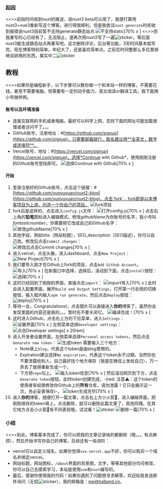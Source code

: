 ### 起因
<<>>前段时间收到nuxt的推送，说nuxt3 beta可以用了，我便打算用nuxt3+vue3重新写这个博客。进行得很顺利，但是我尝试`nuxt generate`时却收到报错说nuxt3目前暂不支持generate静态站点:![不支持static[70% x ]](https://z3.ax1x.com/2021/12/02/oYyu0H.png)
<<>>但我重写的心已经有了，无法阻止，遂再次用nuxt2写了一遍![sticker](aru/63)，等后面nuxt3能生成静态站点再重写吧。这次删除评论，后台等功能，3天时间基本就写完，现在博客特别简单，年纪大了，还是喜欢简单点。之前花时间整那么多花里胡哨没卵用的东西，属实中二![sticker](yellow-face/7)

## 教程
<<>>如果你是编程新手，以下步骤可以教你做一个和本站一样的博客，不需要花钱，甚至不需要电脑，但需要有一定的动手能力，英文阅读or翻译工具。我下面用小号做样例。
#### 账号以及环境准备
* 连接互联网的手机或者电脑，最好可以科学上网，否则下面的网址可能加载很慢或者访问不了。。。
* GitHub账号，注册地址：#[https://github.com/signup](https://github.com/signup)，只需要邮箱就行，取名建议用**全英文，数字或连接符**。
* Vercel账号，地址：#[https://vercel.com/signup](https://vercel.com/signup)，选择*Continue  with Github*，使用刚刚注册的Github账号登陆即可。
![选择Continue  with Github[70% x ]](https://s4.ax1x.com/2022/02/25/bE0N2q.png)

#### 开始
1. 登录注册好的Github账号，点击这个链接：#[https://github.com/yunyuyuan/nuxt2-blog](https://github.com/yunyuyuan/nuxt2-blog)，点击`fork`，fork即是以本博客项目为上游，创造一个你自己的项目。
![fork项目](https://s4.ax1x.com/2022/02/25/bEljN8.png)
2. fork后是这样的，点击进入`config.js`文件：
![打开config.js[70% x ]](https://s4.ax1x.com/2022/02/27/bn3ENR.png)
点击右上角的**铅笔**图标进入编辑模式，修改*githubName*为你账号的名字，我小号叫*fantasticnumber*，你需要把它改成自己的Github名字：
![修改githubName[70% x ]](https://s4.ax1x.com/2022/02/27/bn3V41.png)
3. 其他字段，例如title（网站标题），SEO_description（SEO描述），你可以自己改。修改后点击`Commit changes`：
![修改后点击Commit changes[70% x ]](https://s4.ax1x.com/2022/02/27/bn8to9.png)
4. 进入vercel，点击头像，进入dashboard，点击`New Project`：
![New Project[70% x ]](https://s4.ax1x.com/2022/02/25/bE1S3Q.png)
5. 我们要导入刚才在Github上fork的项目，点击`Add Github Account`。
![导入[70% x ]](https://s4.ax1x.com/2022/02/25/bE1Pun.png)
在新窗口中选择，选择后，滚动到下面，点击`install`按钮：
![选择[70% x ]](https://s4.ax1x.com/2022/02/25/bE1pcj.png)
6. 这时已经回到了刚刚的界面，直接点击`import`：
![import导入[70% x ]](https://s4.ax1x.com/2022/02/25/bE19js.png)
此时会进入配置界面，展开`Build and Output Settings`，打开第一行右侧的切换按钮，输入框内输入`npm run generate`，然后点击`Deploy`按钮：
![deploy[70% x ]](https://s4.ax1x.com/2022/02/25/bEUK7d.png)
7. 等待一会，Congratulations!，点击图片可以直接进入**你的**博客了，虽然你会发现里面的内容还是我的。。。暂时先不要关闭它。
![编译完成！[70% x ]](https://s4.ax1x.com/2022/02/25/bEU89P.png)
8. 这时进入Github，点击右上方的下拉菜单，进入`Settings`：
![设置界面[70% x ]](https://s4.ax1x.com/2022/02/25/bEUltI.png)
左侧菜单选择`Developer settings`：
![点击Developer settings[ x 20rem]](https://s4.ax1x.com/2022/02/25/bEU1ht.png)
9. 进入开发者设置界面，左侧菜单选择`Personal access tokens`，然后点击`Genarate new token`：
![生成token](https://s4.ax1x.com/2022/02/25/bEUeXD.png)
需要输入三个地方：
    * Note填上`blog`，代表这个token是由blog使用的。
    * Expiration建议选择`No expiration`，代表这个token永不过期，当然你也不要泄露给别人，自己最好找个地方保存（我是在微信上发给自己），万一弄丢了就得重新生成一个。
    * 下方把`repo`勾上。
![输入token信息[70% x ]](https://s4.ax1x.com/2022/02/25/bEUu0H.png)
然后滚动网页到下方，点击`Generate token`按钮，此时token创建完成，-(red: 注意⚠：这个token的使用者有权限修改你Github上的**所有**仓库，请勿泄露！它只会展示这一次，务必妥善保存)-。
![token生成完毕[70% x ]](https://s4.ax1x.com/2022/02/25/bEUQAA.png)
10. 进入**你的**博客，随便打开一篇文章，点击右上方小火箭🚀，进入编辑界面，把刚刚保存的token填上，点击删除，就可以删除此篇文章了，其他同理。在其它地方点击小火箭🚀有不同表现哦，试试看！![sticker](aru/3)
![删除一篇[70% x ]](https://s4.ax1x.com/2022/02/25/bEUG1f.png)

### 小结
<<>>到此，博客基本完成了，你可以把我的文章记录啥的都删除（嗯。。。有点麻烦），然后开始书写你自己的博客。后续还有一些进阶：
* vercel可以自定义域名，如果你觉得`xxx.vercel.app`不好，你可以购买一个域名并绑定vercel。
* 网站标题，网站图标，`/about`界面的背景图，文字，等等其他部分均可修改，你可以自己去摸索学习，本站是使用`vue`和`nuxt`编写的。
* 最后，感谢你使用我的代码！如果你遇到了问题想寻求解答，欢迎给我发送邮件询问（无偿![sticker](aru/93)），我的邮箱是：[me@halberd.cn](mailto:me@halberd.cn)。
